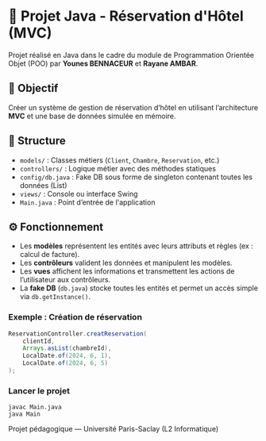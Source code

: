 # 🏨 Projet Java - Réservation d'Hôtel (MVC)

Projet réalisé en Java dans le cadre du module de Programmation Orientée Objet (POO) par **Younes BENNACEUR** et **Rayane AMBAR**.

## 🎯 Objectif

Créer un système de gestion de réservation d’hôtel en utilisant l’architecture **MVC** et une base de données simulée en mémoire.

## 🧱 Structure

- `models/` : Classes métiers (`Client`, `Chambre`, `Reservation`, etc.)
- `controllers/` : Logique métier avec des méthodes statiques
- `config/db.java` : Fake DB sous forme de singleton contenant toutes les données (List)
- `views/` : Console ou interface Swing
- `Main.java` : Point d’entrée de l'application

## ⚙️ Fonctionnement

- Les **modèles** représentent les entités avec leurs attributs et règles (ex : calcul de facture).
- Les **contrôleurs** valident les données et manipulent les modèles.
- Les **vues** affichent les informations et transmettent les actions de l’utilisateur aux contrôleurs.
- La **fake DB** (`db.java`) stocke toutes les entités et permet un accès simple via `db.getInstance()`.

### Exemple : Création de réservation
```java
ReservationController.creatReservation(
    clientId,
    Arrays.asList(chambreId),
    LocalDate.of(2024, 6, 1),
    LocalDate.of(2024, 6, 5)
);
```
### Lancer le projet
```
javac Main.java
java Main
```
Projet pédagogique — Université Paris-Saclay (L2 Informatique)
